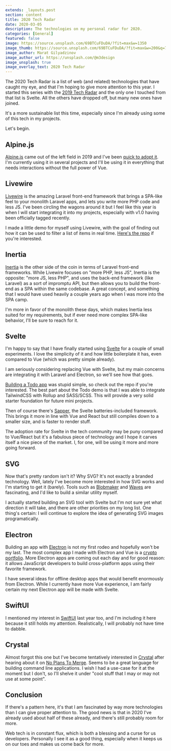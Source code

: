 ```yaml
---
extends: _layouts.post
section: content
title: 2020 Tech Radar
date: 2020-03-05
description: The technologies on my personal radar for 2020.
categories: [General]
featured: false
image: https://source.unsplash.com/69BTCuFDuDA/?fit=max&w=1350
image_thumb: https://source.unsplash.com/69BTCuFDuDA/?fit=max&w=200&q=75
image_author: Marat Gilyadzinov
image_author_url: https://unsplash.com/@m3design
image_unsplash: true
image_overlay_text: 2020 Tech Radar
---
```


The 2020 Tech Radar is a list of web (and related) technologies that have caught my eye, and that I'm hoping to give more attention to this year.  I started this series with the [2019 Tech Radar](/blog/2019-tech-radar/) and the only one I touched from that list is Svelte. All the others have dropped off, but many new ones have joined.

It's a more sustainable list this time, especially since I'm already using some of this tech in my projects.
 
Let's begin.

## Alpine.js

[Alpine.js](https://github.com/alpinejs/alpine) came out of the left field in 2019 and I've been [quick to adopt it](/blog/build-signup-form-with-alpinejs/). I'm currently using it in several projects and I'll be using it in everything that needs interactions without the full power of Vue.

## Livewire

[Livewire](https://laravel-livewire.com/) is the amazing Laravel front-end framework that brings a SPA-like feel to your monolith Laravel apps, and lets you write more PHP code and less JS. I've been circling the wagons around it but I feel like this year is when I will start integrating it into my projects, especially with v1.0 having been officially tagged recently. 

I made a little demo for myself using Livewire, with the goal of finding out how it can be used to filter a list of items in real time. [Here's the repo](https://github.com/breadthe/laravel-livewire-demo) if you're interested.

## Inertia

[Inertia](https://inertiajs.com/) is the other side of the coin in terms of Laravel front-end frameworks. While Livewire focuses on "more PHP, less JS", Inertia is the opposite: "more JS, less PHP", and uses the back-end framework (like Laravel) as a sort of impromptu API, but then allows you to build the front-end as a SPA within the same codebase. A great concept, and something that I would have used heavily a couple years ago when I was more into the SPA camp.

I'm more in favor of the monolith these days, which makes Inertia less suited for my requirements, but if ever need more complex SPA-like behavior, I'll be sure to reach for it. 

## Svelte

I'm happy to say that I have finally started using [Svelte](https://svelte.dev/) for a couple of small experiments. I love the simplicity of it and how little boilerplate it has, even compared to Vue (which was pretty simple already).

I am seriously considering replacing Vue with Svelte, but my main concerns are integrating it with Laravel and Electron, so we'll see how that goes.

[Building a Todo app](https://github.com/breadthe/svelte-todo) was stupid simple, so check out the repo if you're interested. The best part about the Todo demo is that I was able to integrate TailwindCSS with Rollup and SASS/SCSS. This will provide a very solid starter foundation for future mini projects.

Then of course there's [Sapper](https://sapper.svelte.dev/), the Svelte batteries-included framework. This brings it more in line with Vue and React but still compiles down to a smaller size, and is faster to render stuff.

The adoption rate for Svelte in the tech community may be puny compared to Vue/React but it's a fabulous piece of technology and I hope it carves itself a nice piece of the market. I, for one, will be using it more and more going forward. 

## SVG

Now that's pretty random isn't it? Why SVG? It's not exactly a branded technology. Well, lately I've become more interested in how SVG works and I'm starting to get it (barely). Tools such as [Blobmaker](https://www.blobmaker.app/) and [Waves](https://getwaves.io/) are fascinating, and I'd like to build a similar utility myself. 

I actually started building an SVG tool with Svelte but I'm not sure yet what direction it will take, and there are other priorities on my long list. One thing's certain: I will continue to explore the idea of generating SVG images programatically.

## Electron

Building an app with [Electron](https://www.electronjs.org/) is not my first rodeo and hopefully won't be my last. The most complex app I made with Electron and Vue is a [crypto portfolio](https://github.com/breadthe/folio). More Electron apps are coming out each day and for good reason: it allows JavaScript developers to build cross-platform apps using their favorite framework.

I have several ideas for offline desktop apps that would benefit enormously from Electron. While I currently have more Vue experience, I am fairly certain my next Electron app will be made with Svelte.

## SwiftUI

I mentioned my interest in [SwiftUI](https://developer.apple.com/xcode/swiftui/) last year too, and I'm including it here because it still holds my attention. Realistically, I will probably not have time to dabble.

## Crystal

Almost forgot this one but I've become tentatively interested in [Crystal](https://crystal-lang.org/) after hearing about it on [No Plans To Merge](@noplanstomerge). Seems to be a great language for building command line applications. I wish I had a use-case for it at the moment but I don't, so I'll shelve it under "cool stuff that I may or may not use at some point".

## Conclusion

If there's a pattern here, it's that I am fascinated by way more technologies than I can give proper attention to. The good news is that in 2020 I've already used about half of these already, and there's still probably room for more.  

Web tech is in constant flux, which is both a blessing and a curse for us developers. Personally I see it as a good thing, especially when it keeps us on our toes and makes us come back for more.
